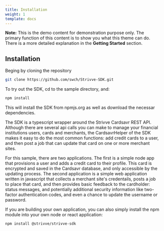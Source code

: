 ```yaml
---
title: Installation
weight: 1
template: docs
---
```


<div class="note">
  <strong>Note:</strong> 
  This is the demo content for demonstration purpose only. The primary function of this content is to show you what this theme can do. There is a more detailed explanation in the <strong>Getting Started</strong> section.
</div>

## Installation

Beging by cloning the repository

```bash
git clone https://github.com/swch/Strivve-SDK.git
```

To try out the SDK, cd to the sample directory, and:

```bash
npm install
```

This will install the SDK from npmjs.org as well as download the necessar dependencies.

The SDK is a typescript wrapper around the Strivve Cardsavr REST API.  Although there are several api calls you can make to manage your financial institutions users, cards and merchants, the CardsavrHelper of the SDK makes it easy to do the most common functions:  add credit cards to a user, and then post a job that can update that card on one or more merchant sites.  

For this sample, there are two applications.  The first is a simple node app that provisions a user and adds a credit card to their profile.  This card is encrypted and saved in the Cardsavr database, and only accessible by the updating process.  The second application is a simple web application written in javascript that collects a merchant site's credentails, posts a job to place that card, and then provides basic feedback to the cardholder:  status messages, and potentially additional security information like two-factor authentication codes, and even a chance to update the username or password.

If you are building your own application, you can also simply install the npm module into your own node or react application:

```bash
npm install @strivve/strivve-sdk
```
